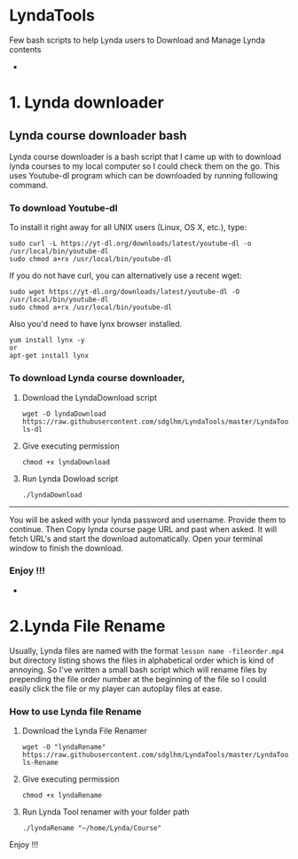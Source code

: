 # LyndaTools
Few bash scripts to help Lynda users to Download and Manage Lynda contents

-
# 1. Lynda downloader
## Lynda course downloader bash

Lynda course downloader is a bash script that I came up with to download lynda courses to my local computer so I could check them on the go. This uses Youtube-dl program which can be downloaded by running following command.

### To download Youtube-dl


To install it right away for all UNIX users (Linux, OS X, etc.), type:

    sudo curl -L https://yt-dl.org/downloads/latest/youtube-dl -o /usr/local/bin/youtube-dl
    sudo chmod a+rx /usr/local/bin/youtube-dl

If you do not have curl, you can alternatively use a recent wget:

    sudo wget https://yt-dl.org/downloads/latest/youtube-dl -O /usr/local/bin/youtube-dl
    sudo chmod a+rx /usr/local/bin/youtube-dl

Also you'd need to have lynx browser installed. 

    yum install lynx -y
    or
    apt-get install lynx

### To download Lynda course downloader,

1. Download the LyndaDownload script  

	`wget -O lyndaDownload https://raw.githubusercontent.com/sdglhm/LyndaTools/master/LyndaTools-dl`
    
2. Give executing permission  

	`chmod +x lyndaDownload`

3. Run Lynda Dowload script  

	`./lyndaDownload `

---
You will be asked with your lynda password and username. Provide them to continue. Then Copy lynda course page URL and past when asked. It will fetch URL's and start the download automatically. Open your terminal window to finish the download.

### Enjoy !!!
-
# 2.Lynda File Rename

Usually, Lynda files are named with the format `lesson name -fileorder.mp4` but directory listing shows the files in alphabetical order which is kind of annoying. So I've written a small bash script which will rename files by prepending the file order number at the beginning of the file so I could easily click the file or my player can autoplay files at ease.

### How to use Lynda file Rename

1. Download the Lynda File Renamer  

	`wget -O "lyndaRename" https://raw.githubusercontent.com/sdglhm/LyndaTools/master/LyndaTools-Rename`
  
2. Give executing permission  

	`chmod +x lyndaRename`
        
3. Run Lynda Tool renamer with your folder path  

	`./lyndaRename "~/home/Lynda/Course"`
        
Enjoy !!!
